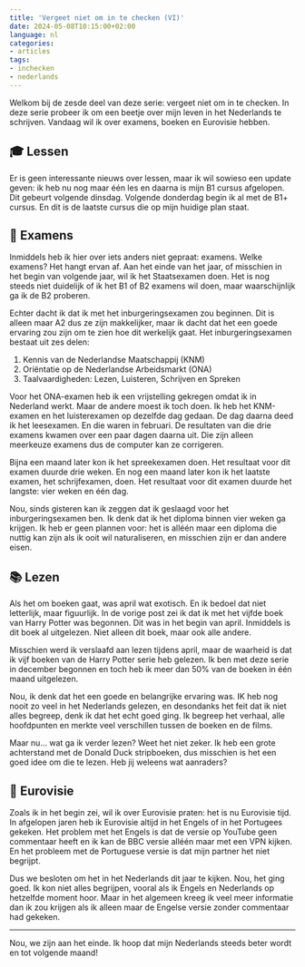 ```yaml
---
title: 'Vergeet niet om in te checken (VI)'
date: 2024-05-08T10:15:00+02:00
language: nl
categories:
- articles
tags:
- inchecken
- nederlands
---
```


Welkom bij de zesde deel van deze serie: vergeet niet om in te checken. In deze serie probeer ik om een beetje over mijn leven in het Nederlands te schrijven. Vandaag wil ik over examens, boeken en Eurovisie hebben.

<!--more-->

## 🎓 Lessen

Er is geen interessante nieuws over lessen, maar ik wil sowieso een update geven: ik heb nu nog maar één les en daarna is mijn B1 cursus afgelopen. Dit gebeurt volgende dinsdag. Volgende donderdag begin ik al met de B1+ cursus. En dit is de laatste cursus die op mijn huidige plan staat.

##  📝 Examens

Inmiddels heb ik hier over iets anders niet gepraat: examens. Welke examens? Het hangt ervan af. Aan het einde van het jaar, of misschien in het begin van volgende jaar, wil ik het Staatsexamen doen. Het is nog steeds niet duidelijk of ik het B1 of B2 examens wil doen, maar waarschijnlijk ga ik de B2 proberen.

Echter dacht ik dat ik met het inburgeringsexamen zou beginnen. Dit is alleen maar A2 dus ze zijn makkelijker, maar ik dacht dat het een goede ervaring zou zijn om te zien hoe dit werkelijk gaat. Het inburgeringsexamen bestaat uit zes delen:

1. Kennis van de Nederlandse Maatschappij (KNM)
2. Oriëntatie op de Nederlandse Arbeidsmarkt (ONA)
3. Taalvaardigheden: Lezen, Luisteren, Schrijven en Spreken

Voor het ONA-examen heb ik een vrijstelling gekregen omdat ik in Nederland werkt. Maar de andere moest ik toch doen. Ik heb het KNM-examen en het luisterexamen op dezelfde dag gedaan. De dag daarna deed ik het leesexamen. En die waren in februari. De resultaten van die drie examens kwamen over een paar dagen daarna uit. Die zijn alleen meerkeuze examens dus de computer kan ze corrigeren. 

Bijna een maand later kon ik het spreekexamen doen. Het resultaat voor dit examen duurde drie weken. En nog een maand later kon ik het laatste examen, het schrijfexamen, doen. Het resultaat voor dit examen duurde het langste: vier weken en één dag.

Nou, sinds gisteren kan ik zeggen dat ik geslaagd voor het inburgeringsexamen ben. Ik denk dat ik het diploma binnen vier weken ga krijgen. Ik heb er geen plannen voor: het is alléén maar een diploma die nuttig kan zijn als ik ooit wil naturaliseren, en misschien zijn er dan andere eisen.

## 📚 Lezen

Als het om boeken gaat, was april wat exotisch. En ik bedoel dat niet letterlijk, maar figuurlijk. In de vorige post zei ik dat ik met het vijfde boek van Harry Potter was begonnen. Dit was in het begin van april. Inmiddels is dit boek al uitgelezen. Niet alleen dit boek, maar ook alle andere.

Misschien werd ik verslaafd aan lezen tijdens april, maar de waarheid is dat ik vijf boeken van de Harry Potter serie heb gelezen. Ik ben met deze serie in december begonnen en toch heb ik meer dan 50% van de boeken in één maand uitgelezen.

Nou, ik denk dat het een goede en belangrijke ervaring was. IK heb nog nooit zo veel in het Nederlands gelezen, en desondanks het feit dat ik niet alles begreep, denk ik dat het echt goed ging. Ik begreep het verhaal, alle hoofdpunten en merkte veel verschillen tussen de boeken en de films.

Maar nu... wat ga ik verder lezen? Weet het niet zeker. Ik heb een grote achterstand met de Donald Duck stripboeken, dus misschien is het een goed idee om die te lezen. Heb jij weleens wat aanraders?

## 🪩 Eurovisie

Zoals ik in het begin zei, wil ik over Eurovisie praten: het is nu Eurovisie tijd. In afgelopen jaren heb ik Eurovisie altijd in het Engels of in het Portugees gekeken. Het problem met het Engels is dat de versie op YouTube geen commentaar heeft en ik kan de BBC versie alléén maar met een VPN kijken. En het probleem met de Portuguese versie is dat mijn partner het niet begrijpt.

Dus we besloten om het in het Nederlands dit jaar te kijken. Nou, het ging goed. Ik kon niet alles begrijpen, vooral als ik Engels en Nederlands op hetzelfde moment hoor. Maar in het algemeen kreeg ik veel meer informatie dan ik zou krijgen als ik alleen maar de Engelse versie zonder commentaar had gekeken.

---

Nou, we zijn aan het einde. Ik hoop dat mijn Nederlands steeds beter wordt en tot volgende maand!
